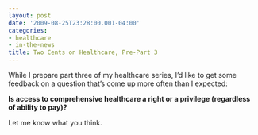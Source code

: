 ```yaml
---
layout: post
date: '2009-08-25T23:28:00.001-04:00'
categories:
- healthcare
- in-the-news
title: Two Cents on Healthcare, Pre-Part 3
---
```



While I prepare part three of my healthcare series, I’d like to get some feedback on a question that’s come up more often than I expected:

**Is access to comprehensive healthcare a right or a privilege (regardless of ability to pay)?**

Let me know what you think.